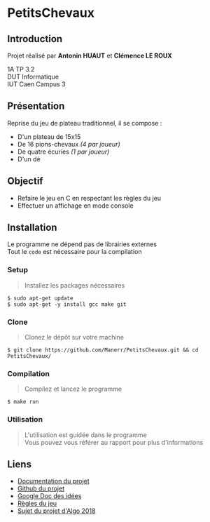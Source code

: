 # PetitsChevaux
## Introduction
Projet réalisé par **Antonin HUAUT** et **Clémence LE ROUX**  

1A TP 3.2  
DUT Informatique  
IUT Caen Campus 3

## Présentation 
Reprise du jeu de plateau traditionnel, il se compose :
- D'un plateau de 15x15
- De 16 pions-chevaux *(4 par joueur)*
- De quatre écuries *(1 par joueur)*
- D'un dé

## Objectif
- Refaire le jeu en C en respectant les règles du jeu
- Effectuer un affichage en mode console

## Installation
Le programme ne dépend pas de librairies externes  
Tout le `code` est nécessaire pour la compilation

### Setup
> Installez les packages nécessaires

```shell
$ sudo apt-get update
$ sudo apt-get -y install gcc make git
```

### Clone
> Clonez le dépôt sur votre machine
```shell
$ git clone https://github.com/Manerr/PetitsChevaux.git && cd PetitsChevaux/
```

### Compilation
> Compilez et lancez le programme

```shell
$ make run
```

### Utilisation
> L'utilisation est guidée dans le programme  
> Vous pouvez vous référer au rapport pour plus d'informations

## Liens
- [Documentation du projet](http://petitschevaux.maner.fr/ "Documentation du projet")
- [Github du projet](https://github.com/Manerr/PetitsChevaux "Lien du projet sur Github")
- [Google Doc des idées](https://docs.google.com/document/d/1t8iVJmVdANcBkfuVAY1tKDSfvhUdBGojkdtX5-qohJE/edit?usp=sharing "Google Doc des idées")
- [Règles du jeu](https://fr.wikipedia.org/wiki/Jeu_des_petits_chevaux "Règle du jeu des petits chevaux")
- [Sujet du projet d'Algo 2018](https://loudni.users.greyc.fr/Enseignement/Cours/M1106/Projets/Projet_Algo_2018.pdf "Sujet du projet d'Algo 2018")